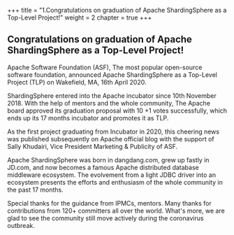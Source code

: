 +++
title = "1.Congratulations on graduation of Apache ShardingSphere as a Top-Level Project!" 
weight = 2
chapter = true
+++

## Congratulations on graduation of Apache ShardingSphere as a Top-Level Project!


Apache Software Foundation (ASF), The most popular open-source software foundation, announced Apache ShardingSphere as a Top-Level Project (TLP) on Wakefield, MA, 16th April 2020.

ShardingSphere entered into the Apache incubator since 10th November 2018. With the help of mentors and the whole community, The Apache board approved its graduation proposal with 10 +1 votes successfully, which ends up its 17 months incubator and promotes it as TLP.

As the first project graduating from Incubator in 2020, this cheering news was published subsequently on Apache official blog with the support of Sally Khudairi, Vice President Marketing & Publicity of ASF.

Apache ShardingSphere was born in dangdang.com, grew up fastly in JD.com, and now becomes a famous Apache distributed database middleware ecosystem. The evolvement from a light JDBC driver into an ecosystem presents the efforts and enthusiasm of the whole community in the past 17 months.

Special thanks for the guidance from IPMCs, mentors. Many thanks for contributions from 120+ committers all over the world. What's more, we are glad to see the community still move actively during the coronavirus outbreak. 